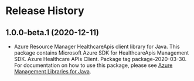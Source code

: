 # Release History

## 1.0.0-beta.1 (2020-12-11)

- Azure Resource Manager HealthcareApis client library for Java. This package contains Microsoft Azure SDK for HealthcareApis Management SDK. Azure Healthcare APIs Client. Package tag package-2020-03-30. For documentation on how to use this package, please see [Azure Management Libraries for Java](https://aka.ms/azsdk/java/mgmt).